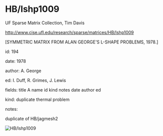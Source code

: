 # HB/lshp1009

 UF Sparse Matrix Collection, Tim Davis

 http://www.cise.ufl.edu/research/sparse/matrices/HB/lshp1009

 [SYMMETRIC MATRIX FROM ALAN GEORGE'S L-SHAPE PROBLEMS, 1978.]

 id: 194

 date: 1978

 author: A. George

 ed: I. Duff, R. Grimes, J. Lewis

 fields: title A name id kind notes date author ed

 kind: duplicate thermal problem

 notes:

 duplicate of HB/jagmesh2

![HB/lshp1009](http://www2.research.att.com/~yifanhu/GALLERY/GRAPHS/GIF_SMALL/HB@lshp1009.gif)